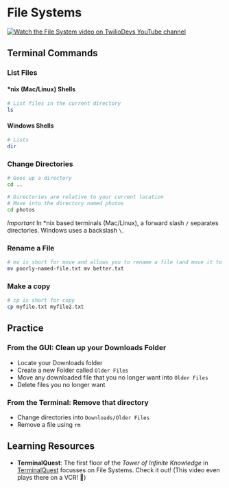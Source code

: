 # File Systems

[![Watch the File System video on TwilioDevs YouTube channel](https://img.youtube.com/vi/2zLQwOiIac8/maxresdefault.jpg)](https://youtu.be/2zLQwOiIac8)

## Terminal Commands

### List Files

#### *nix (Mac/Linux) Shells

```bash
# List files in the current directory
ls
```

#### Windows Shells

```powershell
# Lists 
dir
```

### Change Directories

```bash
# Goes up a directory
cd ..
```

```bash
# Directories are relative to your current location
# Move into the directory named photos
cd photos
```

_Important_ In *nix based terminals (Mac/Linux), a forward slash `/` separates directories. Windows uses a backslash `\`.

### Rename a File

```bash
# mv is short for move and allows you to rename a file (and move it to a new folder)
mv poorly-named-file.txt mv better.txt
```

### Make a copy

```bash
# cp is short for copy
cp myfile.txt myfile2.txt
```

## Practice

### From the GUI: Clean up your Downloads Folder

- Locate your Downloads folder
- Create a new Folder called `Older Files`
- Move any downloaded file that you no longer want into `Older Files`
- Delete files you no longer want

### From the Terminal: Remove that directory

- Change directories into `Downloads/Older Files`
- Remove a file using `rm`

## Learning Resources

- **TerminalQuest**: The first floor of the _Tower of Infinite Knowledge_ in [TerminalQuest](https://terminal.quest?utm_source=gh&utm_medium=referral&utm_campaign=developer-fundamentals) focusses on File Systems. Check it out! (This video even plays there on a VCR! 📼)
